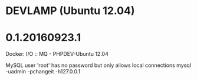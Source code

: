 # DEVLAMP (Ubuntu 12.04)
# 0.1.20160923.1

Docker: I/O :: MQ - PHPDEV-Ubuntu 12.04

MySQL user 'root' has no password but only allows local connections
mysql -uadmin -pchangeit -h127.0.0.1
